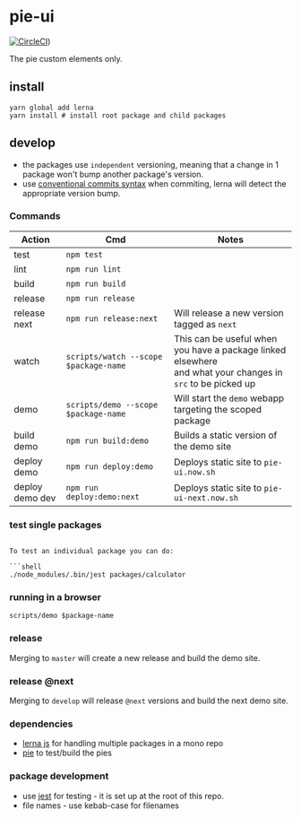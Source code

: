 # pie-ui

[![CircleCI](https://circleci.com/gh/pie-framework/pie-ui.svg?style=svg)](https://circleci.com/gh/pie-framework/pie-ui))

The pie custom elements only.

## install

```shell
yarn global add lerna
yarn install # install root package and child packages
```

## develop

- the packages use `independent` versioning, meaning that a change in 1 package won't bump another package's version.
- use [conventional commits syntax][ccs] when commiting, lerna will detect the appropriate version bump.

### Commands

| Action          | Cmd                                   | Notes                                                                                                           |
| --------------- | ------------------------------------- | --------------------------------------------------------------------------------------------------------------- |
| test            | `npm test`                            |                                                                                                                 |
| lint            | `npm run lint`                        |                                                                                                                 |
| build           | `npm run build`                       |                                                                                                                 |
| release         | `npm run release`                     |                                                                                                                 |
| release next    | `npm run release:next`                | Will release a new version tagged as `next`                                                                     |
| watch           | `scripts/watch --scope $package-name` | This can be useful when you have a package linked elsewhere <br/>and what your changes in `src` to be picked up |
| demo            | `scripts/demo --scope $package-name`  | Will start the `demo` webapp targeting the scoped package                                                       |
| build demo      | `npm run build:demo`                  | Builds a static version of the demo site                                                                        |
| deploy demo     | `npm run deploy:demo`                 | Deploys static site to `pie-ui.now.sh`                                                                          |
| deploy demo dev | `npm run deploy:demo:next`            | Deploys static site to `pie-ui-next.now.sh`                                                                     |

### test single packages

````

To test an individual package you can do:

```shell
./node_modules/.bin/jest packages/calculator
````

### running in a browser

`scripts/demo $package-name`

### release

Merging to `master` will create a new release and build the demo site.

### release @next

Merging to `develop` will release `@next` versions and build the next demo site.

### dependencies

- [lerna js][lerna] for handling multiple packages in a mono repo
- [pie][pie] to test/build the pies

### package development

- use [jest][jest] for testing - it is set up at the root of this repo.
- file names - use kebab-case for filenames

[lerna]: https://lernajs.io/
[pie]: http://pie-framework.org
[ccs]: https://conventionalcommits.org/
[jest]: https://github.com/facebook/jest
